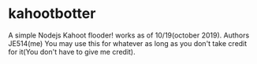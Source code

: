 # kahootbotter
A simple Nodejs Kahoot flooder! works as of 10/19(october 2019).
Authors JE514(me)
You may use this for whatever as long as you don't take credit for it(You don't have to give me credit).
